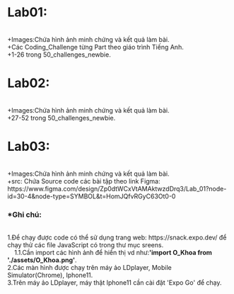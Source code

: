 <h1>Lab01:</h1><br>
+Images:Chứa hình ảnh minh chứng và kết quả làm bài.<br>
+Các Coding_Challenge từng Part theo giáo trình Tiếng Anh.<br>
+1-26 trong 50_challenges_newbie.<br>
<h1>Lab02:</h1><br>
+Images:Chứa hình ảnh minh chứng và kết quả làm bài.<br>
+27-52 trong 50_challenges_newbie.<br>
<h1>Lab03:</h1><br>
+Images:Chứa hình ảnh minh chứng và kết quả làm bài.<br>
+src: Chứa Source code các bài tập theo link Figma: https://www.figma.com/design/Zp0dtWCxVtAMAktwzdDrq3/Lab_01?node-id=30-4&node-type=SYMBOL&t=HomJQfvRGyC63Ot0-0<br>
<h3>*Ghi chú:</h1><br>
1.Để chạy được code có thể sử dụng trang web: https://snack.expo.dev/ để chạy thử các file JavaScript có trong thư mục sreens.<br>
 &#160 &#160  1.1.Cần import các hình ảnh để hiển thị vd như:<b>'import O_Khoa from './assets/O_Khoa.png'</b>.<br>
2.Các màn hình được chạy trên máy ảo LDplayer, Mobile Simulator(Chrome), Iphone11.<br>
3.Trên máy ảo LDplayer, máy thật Iphone11 cần cài đặt 'Expo Go' để chạy. 
